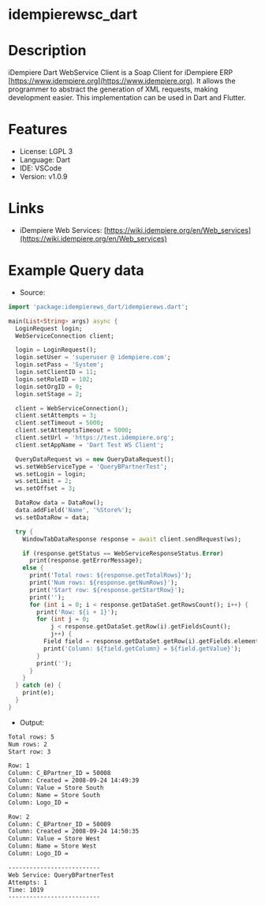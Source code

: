 # idempierewsc_dart
# Description
iDempiere Dart WebService Client is a Soap Client for iDempiere ERP [https://www.idempiere.org](https://www.idempiere.org). It allows the programmer to abstract the generation of XML requests, making development easier. This implementation can be used in Dart and Flutter.

# Features

- License: LGPL 3
- Language: Dart
- IDE: VSCode
- Version: v1.0.9

# Links
- iDempiere Web Services: [https://wiki.idempiere.org/en/Web_services](https://wiki.idempiere.org/en/Web_services)
# Example Query data
- Source:
```dart
import 'package:idempierews_dart/idempierews.dart';

main(List<String> args) async {
  LoginRequest login;
  WebServiceConnection client;

  login = LoginRequest();
  login.setUser = 'superuser @ idempiere.com';
  login.setPass = 'System';
  login.setClientID = 11;
  login.setRoleID = 102;
  login.setOrgID = 0;
  login.setStage = 2;

  client = WebServiceConnection();
  client.setAttempts = 3;
  client.setTimeout = 5000;
  client.setAttemptsTimeout = 5000;
  client.setUrl = 'https://test.idempiere.org';
  client.setAppName = 'Dart Test WS Client';

  QueryDataRequest ws = new QueryDataRequest();
  ws.setWebServiceType = 'QueryBPartnerTest';
  ws.setLogin = login;
  ws.setLimit = 2;
  ws.setOffset = 3;

  DataRow data = DataRow();
  data.addField('Name', '%Store%');
  ws.setDataRow = data;

  try {
    WindowTabDataResponse response = await client.sendRequest(ws);

    if (response.getStatus == WebServiceResponseStatus.Error)
      print(response.getErrorMessage);
    else {
      print('Total rows: ${response.getTotalRows}');
      print('Num rows: ${response.getNumRows}');
      print('Start row: ${response.getStartRow}');
      print('');
      for (int i = 0; i < response.getDataSet.getRowsCount(); i++) {
        print('Row: ${i + 1}');
        for (int j = 0;
            j < response.getDataSet.getRow(i).getFieldsCount();
            j++) {
          Field field = response.getDataSet.getRow(i).getFields.elementAt(j);
          print('Column: ${field.getColumn} = ${field.getValue}');
        }
        print('');
      }
    }
  } catch (e) {
    print(e);
  }
}
```
- Output:
```XML
Total rows: 5
Num rows: 2
Start row: 3

Row: 1
Column: C_BPartner_ID = 50008
Column: Created = 2008-09-24 14:49:39
Column: Value = Store South
Column: Name = Store South
Column: Logo_ID = 

Row: 2
Column: C_BPartner_ID = 50009
Column: Created = 2008-09-24 14:50:35
Column: Value = Store West
Column: Name = Store West
Column: Logo_ID = 

--------------------------
Web Service: QueryBPartnerTest
Attempts: 1
Time: 1019
--------------------------
```
